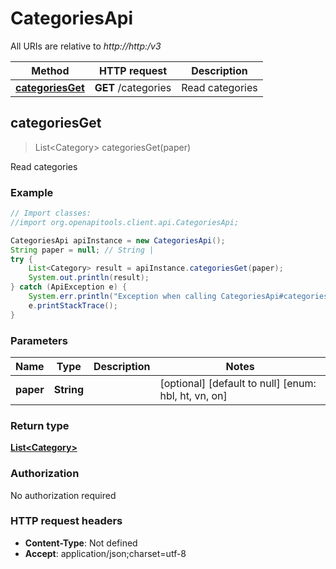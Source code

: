 # CategoriesApi

All URIs are relative to *http://http:/v3*

Method | HTTP request | Description
------------- | ------------- | -------------
[**categoriesGet**](CategoriesApi.md#categoriesGet) | **GET** /categories | Read categories



## categoriesGet

> List&lt;Category&gt; categoriesGet(paper)

Read categories

### Example

```java
// Import classes:
//import org.openapitools.client.api.CategoriesApi;

CategoriesApi apiInstance = new CategoriesApi();
String paper = null; // String | 
try {
    List<Category> result = apiInstance.categoriesGet(paper);
    System.out.println(result);
} catch (ApiException e) {
    System.err.println("Exception when calling CategoriesApi#categoriesGet");
    e.printStackTrace();
}
```

### Parameters


Name | Type | Description  | Notes
------------- | ------------- | ------------- | -------------
 **paper** | **String**|  | [optional] [default to null] [enum: hbl, ht, vn, on]

### Return type

[**List&lt;Category&gt;**](Category.md)

### Authorization

No authorization required

### HTTP request headers

- **Content-Type**: Not defined
- **Accept**: application/json;charset=utf-8

